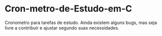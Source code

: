 # Cron-metro-de-Estudo-em-C
Cronometro para tarefas de estudo. Ainda existem alguns bugs, mas seja livre a contribuir e ajustar segundo suas necessidades.
